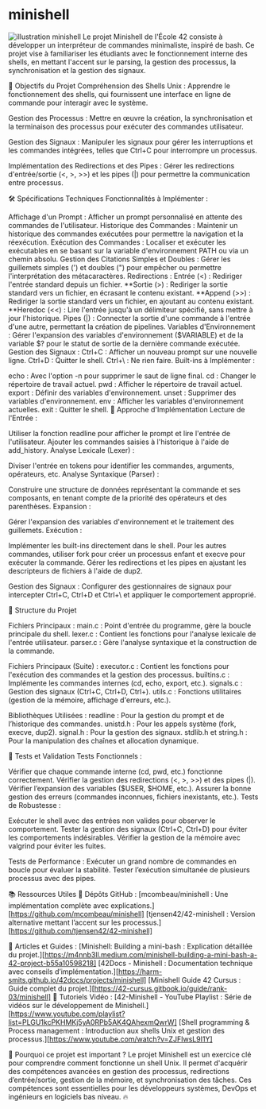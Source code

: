 # minishell
![illustration minishell](./picture.png)
Le projet Minishell de l'École 42 consiste à développer un interpréteur de commandes minimaliste, inspiré de bash. Ce projet vise à familiariser les étudiants avec le fonctionnement interne des shells, en mettant l'accent sur le parsing, la gestion des processus, la synchronisation et la gestion des signaux.

🎯 Objectifs du Projet
Compréhension des Shells Unix : Apprendre le fonctionnement des shells, qui fournissent une interface en ligne de commande pour interagir avec le système.

Gestion des Processus : Mettre en œuvre la création, la synchronisation et la terminaison des processus pour exécuter des commandes utilisateur.

Gestion des Signaux : Manipuler les signaux pour gérer les interruptions et les commandes intégrées, telles que Ctrl+C pour interrompre un processus.

Implémentation des Redirections et des Pipes : Gérer les redirections d'entrée/sortie (<, >, >>) et les pipes (|) pour permettre la communication entre processus.

🛠️ Spécifications Techniques
Fonctionnalités à Implémenter :

Affichage d'un Prompt : Afficher un prompt personnalisé en attente des commandes de l'utilisateur.
Historique des Commandes : Maintenir un historique des commandes exécutées pour permettre la navigation et la réexécution.
Exécution des Commandes : Localiser et exécuter les exécutables en se basant sur la variable d'environnement PATH ou via un chemin absolu.
Gestion des Citations Simples et Doubles : Gérer les guillemets simples (') et doubles (") pour empêcher ou permettre l'interprétation des métacaractères.
Redirections :
Entrée (<) : Rediriger l'entrée standard depuis un fichier.
**Sortie (>) : Rediriger la sortie standard vers un fichier, en écrasant le contenu existant.
**Append (>>) : Rediriger la sortie standard vers un fichier, en ajoutant au contenu existant.
**Heredoc (<<) : Lire l'entrée jusqu'à un délimiteur spécifié, sans mettre à jour l'historique.
Pipes (|) : Connecter la sortie d'une commande à l'entrée d'une autre, permettant la création de pipelines.
Variables d'Environnement : Gérer l'expansion des variables d'environnement ($VARIABLE) et de la variable $? pour le statut de sortie de la dernière commande exécutée.
Gestion des Signaux :
Ctrl+C : Afficher un nouveau prompt sur une nouvelle ligne.
Ctrl+D : Quitter le shell.
Ctrl+\ : Ne rien faire.
Built-ins à Implémenter :

echo : Avec l'option -n pour supprimer le saut de ligne final.
cd : Changer le répertoire de travail actuel.
pwd : Afficher le répertoire de travail actuel.
export : Définir des variables d'environnement.
unset : Supprimer des variables d'environnement.
env : Afficher les variables d'environnement actuelles.
exit : Quitter le shell.
🔧 Approche d'Implémentation
Lecture de l'Entrée :

Utiliser la fonction readline pour afficher le prompt et lire l'entrée de l'utilisateur.
Ajouter les commandes saisies à l'historique à l'aide de add_history.
Analyse Lexicale (Lexer) :

Diviser l'entrée en tokens pour identifier les commandes, arguments, opérateurs, etc.
Analyse Syntaxique (Parser) :

Construire une structure de données représentant la commande et ses composants, en tenant compte de la priorité des opérateurs et des parenthèses.
Expansion :

Gérer l'expansion des variables d'environnement et le traitement des guillemets.
Exécution :

Implémenter les built-ins directement dans le shell.
Pour les autres commandes, utiliser fork pour créer un processus enfant et execve pour exécuter la commande.
Gérer les redirections et les pipes en ajustant les descripteurs de fichiers à l'aide de dup2.

Gestion des Signaux :
Configurer des gestionnaires de signaux pour intercepter Ctrl+C, Ctrl+D et Ctrl+\ et appliquer le comportement approprié.

📂 Structure du Projet

Fichiers Principaux :
main.c : Point d'entrée du programme, gère la boucle principale du shell.
lexer.c : Contient les fonctions pour l'analyse lexicale de l'entrée utilisateur.
parser.c : Gère l'analyse syntaxique et la construction de la commande.

Fichiers Principaux (Suite) :
executor.c : Contient les fonctions pour l'exécution des commandes et la gestion des processus.
builtins.c : Implémente les commandes internes (cd, echo, export, etc.).
signals.c : Gestion des signaux (Ctrl+C, Ctrl+D, Ctrl+\).
utils.c : Fonctions utilitaires (gestion de la mémoire, affichage d'erreurs, etc.).

Bibliothèques Utilisées :
readline : Pour la gestion du prompt et de l’historique des commandes.
unistd.h : Pour les appels système (fork, execve, dup2).
signal.h : Pour la gestion des signaux.
stdlib.h et string.h : Pour la manipulation des chaînes et allocation dynamique.

🧪 Tests et Validation
Tests Fonctionnels :

Vérifier que chaque commande interne (cd, pwd, etc.) fonctionne correctement.
Vérifier la gestion des redirections (<, >, >>) et des pipes (|).
Vérifier l’expansion des variables ($USER, $HOME, etc.).
Assurer la bonne gestion des erreurs (commandes inconnues, fichiers inexistants, etc.).
Tests de Robustesse :

Exécuter le shell avec des entrées non valides pour observer le comportement.
Tester la gestion des signaux (Ctrl+C, Ctrl+D) pour éviter les comportements indésirables.
Vérifier la gestion de la mémoire avec valgrind pour éviter les fuites.

Tests de Performance :
Exécuter un grand nombre de commandes en boucle pour évaluer la stabilité.
Tester l’exécution simultanée de plusieurs processus avec des pipes.

📚 Ressources Utiles
📂 Dépôts GitHub :
[mcombeau/minishell : Une implémentation complète avec explications.][https://github.com/mcombeau/minishell]
[tjensen42/42-minishell : Version alternative mettant l’accent sur les processus.][https://github.com/tjensen42/42-minishell]

📖 Articles et Guides :
[Minishell: Building a mini-bash : Explication détaillée du projet.][https://m4nnb3ll.medium.com/minishell-building-a-mini-bash-a-42-project-b55a10598218]
[42Docs - Minishell : Documentation technique avec conseils d’implémentation.][https://harm-smits.github.io/42docs/projects/minishell]
[Minishell Guide 42 Cursus : Guide complet du projet.][https://42-cursus.gitbook.io/guide/rank-03/minishell]
🎥 Tutoriels Vidéo :
[42-Minishell - YouTube Playlist : Série de vidéos sur le développement de Minishell.][https://www.youtube.com/playlist?list=PLGU1kcPKHMKj5yA0RPb5AK4QAhexmQwrW]
[Shell programming & Process management : Introduction aux shells Unix et gestion des processus.][https://www.youtube.com/watch?v=ZJFIwsL9I1Y]

🚀 Pourquoi ce projet est important ?
Le projet Minishell est un exercice clé pour comprendre comment fonctionne un shell Unix. Il permet d'acquérir des compétences avancées en gestion des processus, redirections d’entrée/sortie, gestion de la mémoire, et synchronisation des tâches. Ces compétences sont essentielles pour les développeurs systèmes, DevOps et ingénieurs en logiciels bas niveau. 🔥